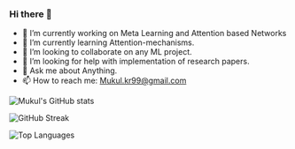 ### Hi there 👋

- 🔭 I’m currently working on Meta Learning and Attention based Networks
- 🌱 I’m currently learning Attention-mechanisms.
- 👯 I’m looking to collaborate on any ML project.
- 🤔 I’m looking for help with implementation of research papers.
- 💬 Ask me about Anything.
- 📫 How to reach me: Mukul.kr99@gmail.com

![Mukul's GitHub stats](https://github-readme-stats.vercel.app/api?username=CS-savvy&show_icons=true&theme=vue)

![GitHub Streak](https://github-readme-streak-stats.herokuapp.com/?user=CS-savvy&theme=vue)

![Top Languages](https://github-readme-stats.vercel.app/api/top-langs/?username=CS-savvy&theme=vue&layout=compact)
